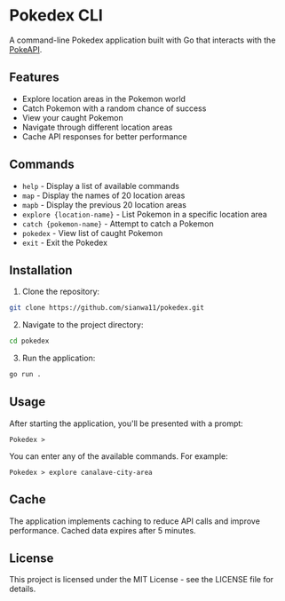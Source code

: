 # Pokedex CLI

A command-line Pokedex application built with Go that interacts with the [PokeAPI](https://pokeapi.co/).

## Features

- Explore location areas in the Pokemon world
- Catch Pokemon with a random chance of success
- View your caught Pokemon
- Navigate through different location areas
- Cache API responses for better performance

## Commands

- `help` - Display a list of available commands
- `map` - Display the names of 20 location areas
- `mapb` - Display the previous 20 location areas
- `explore {location-name}` - List Pokemon in a specific location area
- `catch {pokemon-name}` - Attempt to catch a Pokemon
- `pokedex` - View list of caught Pokemon
- `exit` - Exit the Pokedex

## Installation

1. Clone the repository:
```bash
git clone https://github.com/sianwa11/pokedex.git
```

2. Navigate to the project directory:
```bash
cd pokedex
```

3. Run the application:
```bash
go run .
```

## Usage

After starting the application, you'll be presented with a prompt:
```
Pokedex > 
```

You can enter any of the available commands. For example:
```
Pokedex > explore canalave-city-area
```

## Cache

The application implements caching to reduce API calls and improve performance. Cached data expires after 5 minutes.

## License

This project is licensed under the MIT License - see the LICENSE file for details.
